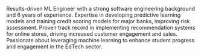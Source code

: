 Results-driven ML Engineer with a strong software engineering background and 6 years of experience. Expertise in developing predictive learning models and training credit scoring models for major banks, improving risk assessment. Proven track record in implementing recommendation systems for online stores, driving increased customer engagement and sales. Passionate about leveraging machine learning to enhance student progress and engagement in the EdTech sector.
